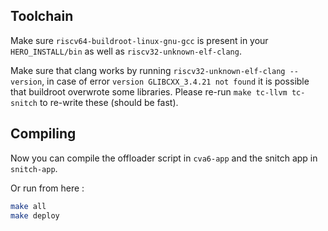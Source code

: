 ## Toolchain
Make sure `riscv64-buildroot-linux-gnu-gcc` is present in your `HERO_INSTALL/bin` as well as `riscv32-unknown-elf-clang`.

Make sure that clang works by running `riscv32-unknown-elf-clang --version`, in case of error `version GLIBCXX_3.4.21 not found` it is possible that 
buildroot overwrote some libraries. Please re-run `make tc-llvm tc-snitch` to re-write these (should be fast).

## Compiling

Now you can compile the offloader script in `cva6-app` and the snitch app in `snitch-app`.

Or run from here :

```bash
make all
make deploy
```